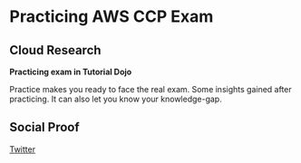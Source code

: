 

# Practicing AWS CCP Exam


## Cloud Research

**Practicing exam in Tutorial Dojo**

Practice makes you ready to face the real exam. Some insights gained after practicing. It can also let you know your knowledge-gap.

## Social Proof


[Twitter](https://twitter.com/JoeSeven08/status/1511723336988258313)
